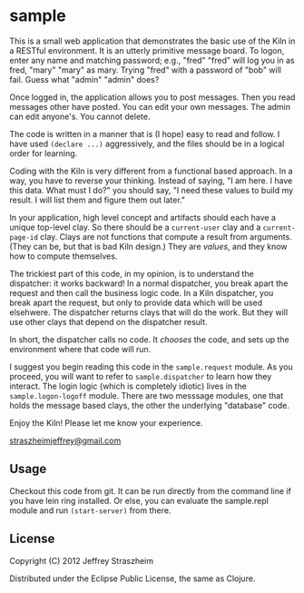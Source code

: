 
# sample

This is a small web application that demonstrates the basic use of the
Kiln in a RESTful environment. It is an utterly primitive message
board. To logon, enter any name and matching password; e.g., "fred"
"fred" will log you in as fred, "mary" "mary" as mary. Trying "fred"
with a password of "bob" will fail. Guess what "admin" "admin" does?

Once logged in, the application allows you to post messages. Then you
read messages other have posted. You can edit your own messages. The
admin can edit anyone's. You cannot delete.

The code is written in a manner that is (I hope) easy to read and
follow. I have used `(declare ...)` aggressively, and the files should
be in a logical order for learning.

Coding with the Kiln is very different from a functional based
approach. In a way, you have to reverse your thinking. Instead of
saying, "I am here. I have this data. What must I do?" you should say,
"I need these values to build my result. I will list them and figure
them out later."

In your application, high level concept and artifacts should each have
a unique top-level clay. So there should be a `current-user` clay and
a `current-page-id` clay. Clays are not functions that compute a
result from arguments. (They can be, but that is bad Kiln design.)
They are *values*, and they know how to compute themselves.

The trickiest part of this code, in my opinion, is to understand the
dispatcher: it works backward! In a normal dispatcher, you break apart
the request and then call the business logic code. In a Kiln
dispatcher, you break apart the request, but only to provide data
which will be used elsehwere. The dispatcher returns clays that will
do the work. But they will use other clays that depend on the
dispatcher result.

In short, the dispatcher calls no code. It *chooses* the code, and
sets up the environment where that code will run.

I suggest you begin reading this code in the `sample.request`
module. As you proceed, you will want to refer to `sample.dispatcher`
to learn how they interact. The login logic (which is completely
idiotic) lives in the `sample.logon-logoff` module. There are two
messsage modules, one that holds the message based clays, the other
the underlying "database" code.

Enjoy the Kiln! Please let me know your experience.

straszheimjeffrey@gmail.com

## Usage

Checkout this code from git. It can be run directly from the command
line if you have lein ring installed. Or else, you can evaluate the
sample.repl module and run `(start-server)` from there.

## License

Copyright (C) 2012 Jeffrey Straszheim

Distributed under the Eclipse Public License, the same as Clojure.
